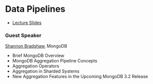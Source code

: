 # Data Pipelines

* [Lecture Slides](lecture.pdf)

### Guest Speaker

[Shannon Bradshaw](/people/shannon-bradshaw.md), MongoDB

* Brief MongoDB Overview
* MongoDB Aggregation Pipeline Concepts
* Aggregation Operators
* Aggregation in Sharded Systems
* New Aggregation Features in the Upcoming MongoDB 3.2 Release
